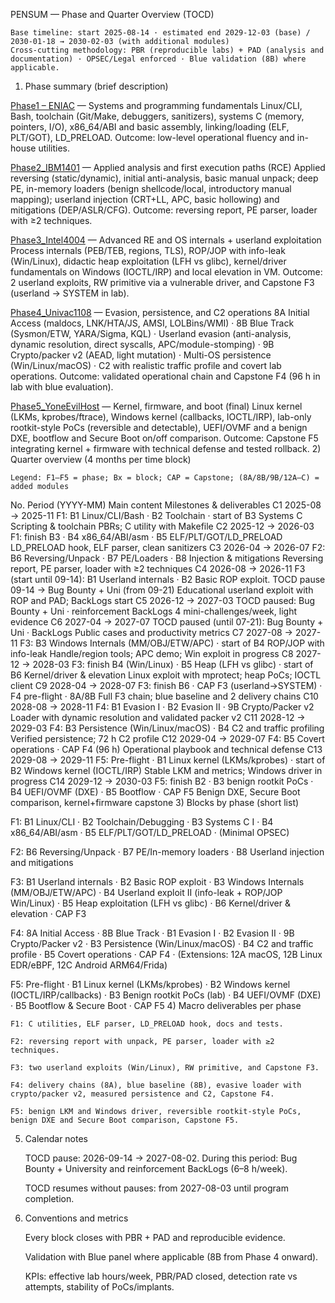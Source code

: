 PENSUM — Phase and Quarter Overview (TOCD)

    Base timeline: start 2025-08-14 · estimated end 2029-12-03 (base) / 2030-01-18 → 2030-02-03 (with additional modules)
    Cross-cutting methodology: PBR (reproducible labs) + PAD (analysis and documentation) · OPSEC/Legal enforced · Blue validation (8B) where applicable.

1) Phase summary (brief description)

[Phase1 – ENIAC](./Phase1_Eniac/Syllabus_Eniac.md) — Systems and programming fundamentals
Linux/CLI, Bash, toolchain (Git/Make, debuggers, sanitizers), systems C (memory, pointers, I/O), x86_64/ABI and basic assembly, linking/loading (ELF, PLT/GOT), LD_PRELOAD. Outcome: low-level operational fluency and in-house utilities.

[Phase2_IBM1401](./Phase2_IBM1401/Syllabus_IBM1401.md) — Applied analysis and first execution paths (RCE)
Applied reversing (static/dynamic), initial anti-analysis, basic manual unpack; deep PE, in-memory loaders (benign shellcode/local, introductory manual mapping); userland injection (CRT+LL, APC, basic hollowing) and mitigations (DEP/ASLR/CFG). Outcome: reversing report, PE parser, loader with ≥2 techniques.

[Phase3_Intel4004](./Phase3_Intel4004/Syllabus_Intel4004.md) — Advanced RE and OS internals + userland exploitation
Process internals (PEB/TEB, regions, TLS), ROP/JOP with info-leak (Win/Linux), didactic heap exploitation (LFH vs glibc), kernel/driver fundamentals on Windows (IOCTL/IRP) and local elevation in VM. Outcome: 2 userland exploits, RW primitive via a vulnerable driver, and Capstone F3 (userland → SYSTEM in lab).

[Phase4_Univac1108](./Phase4_Univac1108/Syllabus_Univac1108.md) — Evasion, persistence, and C2 operations
8A Initial Access (maldocs, LNK/HTA/JS, AMSI, LOLBins/WMI) · 8B Blue Track (Sysmon/ETW, YARA/Sigma, KQL) · Userland evasion (anti-analysis, dynamic resolution, direct syscalls, APC/module-stomping) · 9B Crypto/packer v2 (AEAD, light mutation) · Multi-OS persistence (Win/Linux/macOS) · C2 with realistic traffic profile and covert lab operations. Outcome: validated operational chain and Capstone F4 (96 h in lab with blue evaluation).

[Phase5_YoneEvilHost](./Phase5_YoneEvilHost/Syllabus_YoneEvilHost.md) — Kernel, firmware, and boot (final)
Linux kernel (LKMs, kprobes/ftrace), Windows kernel (callbacks, IOCTL/IRP), lab-only rootkit-style PoCs (reversible and detectable), UEFI/OVMF and a benign DXE, bootflow and Secure Boot on/off comparison. Outcome: Capstone F5 integrating kernel + firmware with technical defense and tested rollback.
2) Quarter overview (4 months per time block)

    Legend: F1–F5 = phase; Bx = block; CAP = Capstone; (8A/8B/9B/12A–C) = added modules

No.	Period (YYYY-MM)	Main content	Milestones & deliverables
C1	2025-08 → 2025-11	F1: B1 Linux/CLI/Bash · B2 Toolchain · start of B3 Systems C	Scripting & toolchain PBRs; C utility with Makefile
C2	2025-12 → 2026-03	F1: finish B3 · B4 x86_64/ABI/asm · B5 ELF/PLT/GOT/LD_PRELOAD	LD_PRELOAD hook, ELF parser, clean sanitizers
C3	2026-04 → 2026-07	F2: B6 Reversing/Unpack · B7 PE/Loaders · B8 Injection & mitigations	Reversing report, PE parser, loader with ≥2 techniques
C4	2026-08 → 2026-11	F3 (start until 09-14): B1 Userland internals · B2 Basic ROP exploit. TOCD pause 09-14 → Bug Bounty + Uni (from 09-21)	Educational userland exploit with ROP and PAD; BackLogs start
C5	2026-12 → 2027-03	TOCD paused: Bug Bounty + Uni · reinforcement BackLogs	4 mini-challenges/week, light evidence
C6	2027-04 → 2027-07	TOCD paused (until 07-21): Bug Bounty + Uni · BackLogs	Public cases and productivity metrics
C7	2027-08 → 2027-11	F3: B3 Windows Internals (MM/OBJ/ETW/APC) · start of B4 ROP/JOP with info-leak	Handle/region tools; APC demo; Win exploit in progress
C8	2027-12 → 2028-03	F3: finish B4 (Win/Linux) · B5 Heap (LFH vs glibc) · start of B6 Kernel/driver & elevation	Linux exploit with mprotect; heap PoCs; IOCTL client
C9	2028-04 → 2028-07	F3: finish B6 · CAP F3 (userland→SYSTEM) · F4 pre-flight · 8A/8B	Full F3 chain; blue baseline and 2 delivery chains
C10	2028-08 → 2028-11	F4: B1 Evasion I · B2 Evasion II · 9B Crypto/Packer v2	Loader with dynamic resolution and validated packer v2
C11	2028-12 → 2029-03	F4: B3 Persistence (Win/Linux/macOS) · B4 C2 and traffic profiling	Verified persistence; 72 h C2 profile
C12	2029-04 → 2029-07	F4: B5 Covert operations · CAP F4 (96 h)	Operational playbook and technical defense
C13	2029-08 → 2029-11	F5: Pre-flight · B1 Linux kernel (LKMs/kprobes) · start of B2 Windows kernel (IOCTL/IRP)	Stable LKM and metrics; Windows driver in progress
C14	2029-12 → 2030-03	F5: finish B2 · B3 benign rootkit PoCs · B4 UEFI/OVMF (DXE) · B5 Bootflow · CAP F5	Benign DXE, Secure Boot comparison, kernel+firmware capstone
3) Blocks by phase (short list)

F1: B1 Linux/CLI · B2 Toolchain/Debugging · B3 Systems C I · B4 x86_64/ABI/asm · B5 ELF/PLT/GOT/LD_PRELOAD · (Minimal OPSEC)

F2: B6 Reversing/Unpack · B7 PE/In-memory loaders · B8 Userland injection and mitigations

F3: B1 Userland internals · B2 Basic ROP exploit · B3 Windows Internals (MM/OBJ/ETW/APC) · B4 Userland exploit II (info-leak + ROP/JOP Win/Linux) · B5 Heap exploitation (LFH vs glibc) · B6 Kernel/driver & elevation · CAP F3

F4: 8A Initial Access · 8B Blue Track · B1 Evasion I · B2 Evasion II · 9B Crypto/Packer v2 · B3 Persistence (Win/Linux/macOS) · B4 C2 and traffic profile · B5 Covert operations · CAP F4 · (Extensions: 12A macOS, 12B Linux EDR/eBPF, 12C Android ARM64/Frida)

F5: Pre-flight · B1 Linux kernel (LKMs/kprobes) · B2 Windows kernel (IOCTL/IRP/callbacks) · B3 Benign rootkit PoCs (lab) · B4 UEFI/OVMF (DXE) · B5 Bootflow & Secure Boot · CAP F5
4) Macro deliverables per phase

    F1: C utilities, ELF parser, LD_PRELOAD hook, docs and tests.

    F2: reversing report with unpack, PE parser, loader with ≥2 techniques.

    F3: two userland exploits (Win/Linux), RW primitive, and Capstone F3.

    F4: delivery chains (8A), blue baseline (8B), evasive loader with crypto/packer v2, measured persistence and C2, Capstone F4.

    F5: benign LKM and Windows driver, reversible rootkit-style PoCs, benign DXE and Secure Boot comparison, Capstone F5.

5) Calendar notes

    TOCD pause: 2026-09-14 → 2027-08-02. During this period: Bug Bounty + University and reinforcement BackLogs (6–8 h/week).

    TOCD resumes without pauses: from 2027-08-03 until program completion.

6) Conventions and metrics

    Every block closes with PBR + PAD and reproducible evidence.

    Validation with Blue panel where applicable (8B from Phase 4 onward).

    KPIs: effective lab hours/week, PBR/PAD closed, detection rate vs attempts, stability of PoCs/implants.
